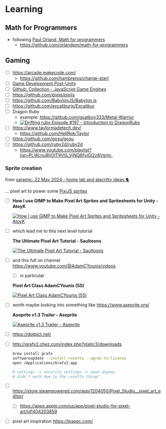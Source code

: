 # Learning

## Math for Programmers

- following [Paul Orland, Math for programmers](
  https://www.manning.com/books/math-for-programmers)
  - https://github.com/orlandpm/math-for-programmers 

## Gaming

- [ ] https://arcade.makecode.com/
    - https://github.com/hambreros/charge-start
- [ ] [Game Development Post-Unity](
  https://www.computerenhance.com/p/game-development-post-unity)
- [ ] [Github: Collection - JavaScript Game Engines](
  https://github.com/collections/javascript-game-engines)
- [ ] https://github.com/pixijs/pixijs
- [ ] https://github.com/BabylonJS/Babylon.js
- [ ] https://github.com/excaliburjs/Excalibur
- [ ] Dragon Ruby
    - example: https://github.com/goatboy333/Metal-Warrior
    - [![Drifting ruby Episode #197 - Introduction to DragonRuby](
      http://img.youtube.com/vi/-l4QB40qfSU/0.jpg
      )](https://youtu.be/-l4QB40qfSU)
- [ ] https://www.taylormadetech.dev/
    - https://github.com/HellRok/Taylor
- [ ] https://github.com/gosu/gosu
- [ ] https://github.com/ruby2d/ruby2d
    - https://www.youtube.com/playlist?list=PLWcnu8hOlT9VlS_VjNQ6fviGI2z8Vgrm_

### Sprite creation

from [saramic: 22 May 2024 - home lab and alacritty ideas 🐈](
https://saramic.github.io/learning/learning/update/terminal/alacritty/%22home/assistant%22/2024/05/22/home-lab-and-alacritty-ideas.html)

... pixel art to power some [PixiJS sprites](https://pixijs.com/8.x/playground)

- [ ] **How I use GIMP to Make Pixel Art Sprites and Spritesheets for Unity -
  AtoyK**

  [![
    How I use GIMP to Make Pixel Art Sprites and Spritesheets for Unity - AtoyK
  ](
    http://img.youtube.com/vi/za0jE5k6ofk/0.jpg
  )](
    https://youtu.be/za0jE5k6ofk
  )

- [ ] which lead me to this next level tutorial

  **The Ultimate Pixel Art Tutorial - Saultoons**

  [![
    The Ultimate Pixel Art Tutorial - Saultoons
  ](
    http://img.youtube.com/vi/lfR7Qj04-UA/0.jpg
  )](
    https://youtu.be/lfR7Qj04-UA
  )

- [ ] and this full on channel [https://www.youtube.com/@AdamCYounis/videos
  ](https://www.youtube.com/@AdamCYounis/videos)
  - [ ] in particular

  **Pixel Art Class AdamCYounis (55)**

  [![
    Pixel Art Class AdamCYounis (55)
  ](
    http://img.youtube.com/vi/-hSRLmk3nLo/0.jpg
  )](
    https://www.youtube.com/watch?v=-hSRLmk3nLo&list=PLLdxW--S_0h4dlWUpl-TzBp-ulqK3NiM_
  )

- [ ] worth maybe looking into something like https://www.aseprite.org/

  **Aseprite v1.3 Trailer - Aseprite**

  [![
    Aseprite v1.3 Trailer - Aseprite
  ](
    http://img.youtube.com/vi/4emFL4aV9WM/0.jpg
  )](
    https://youtu.be/4emFL4aV9WM
  )

- [ ] https://dotpict.net/
- [ ] http://grafx2.chez.com/index.php?static3/downloads
  ```sh
  brew install grafx
  softwareupdate --install-rosetta --agree-to-license
  open /Applications/Grafx2.app

  # settings -> security settings -> open anyway
  # didn't work due to the rosetta thing?
  ```
- [ ] https://store.steampowered.com/app/1204050/Pixel_Studio__pixel_art_editor/
    - [ ] https://apps.apple.com/us/app/pixel-studio-for-pixel-art/id1404203859
- [ ] pixel art inspiration https://lospec.com/

